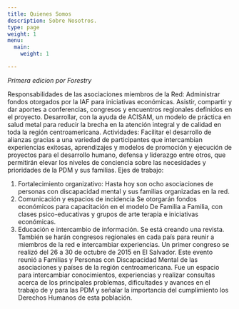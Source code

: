 ```yaml
---
title: Quienes Somos
description: Sobre Nosotros.
type: page
weight: 1
menu:
  main:
    weight: 1

---
```

_Primera edicion por Forestry_

Responsabilidades de las asociaciones miembros de la Red:
Administrar fondos otorgados por la IAF para iniciativas económicas.
Asistir, compartir y dar aportes a conferencias, congresos y encuentros regionales definidos en el proyecto.
Desarrollar, con la ayuda de ACISAM, un modelo de práctica en salud metal para reducir la brecha en la atención integral y de calidad en toda la región centroamericana.
Actividades:
Facilitar el desarrollo de alianzas gracias a una variedad de participantes que intercambian experiencias exitosas, aprendizajes y modelos de promoción y ejecución de proyectos para el desarrollo humano, defensa y liderazgo entre otros, que permitirán elevar los niveles de conciencia sobre las necesidades y prioridades de la PDM y sus familias.
Ejes de trabajo:

1. Fortalecimiento organizativo: Hasta hoy son ocho asociaciones de personas con discapacidad mental y sus familias organizadas en la red.
2. Comunicación y espacios de incidencia Se otorgarán fondos económicos para capacitación en el modelo De Familia a Familia, con clases psico-educativas y grupos de arte terapia e iniciativas económicas.
3. Educación e intercambio de información. Se está creando una revista. También se harán congresos regionales en cada país para reunir a miembros de la red e intercambiar experiencias.
   Un primer congreso se realizó del 26 a 30 de octubre de 2015 en El Salvador. Este evento reunió a Familias y Personas con Discapacidad Mental de las asociaciones y países de la región centroamericana. Fue un espacio para intercambiar conocimientos, experiencias y realizar consultas acerca de los principales problemas, dificultades y avances en el trabajo de y para las PDM  y señalar la importancia del cumplimiento los Derechos Humanos de esta población.